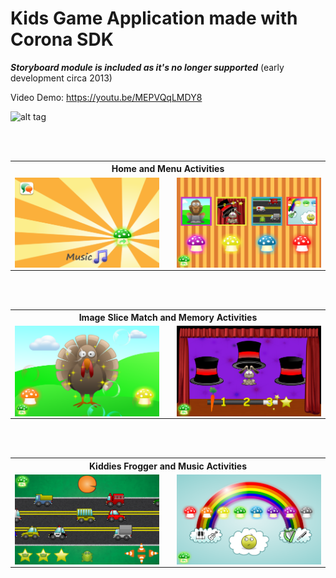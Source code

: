 # Kids Game Application made with Corona SDK 

***Storyboard module is included as it's no longer supported*** (early development circa 2013)

Video Demo: https://youtu.be/MEPVQqLMDY8 

 ![alt tag](https://github.com/iluso-6/CartoonGames/blob/master/screenshots/twinkle.gif?raw=true)

<table>
		<th colspan="3">Home and Menu Activities</th>
  <tr>
    <td><img src="https://github.com/iluso-6/CartoonGames/blob/master/screenshots/home.png?raw=true" align="left"/></td>
    <td width="1%"></td>
    <td> <img src="https://github.com/iluso-6/CartoonGames/blob/master/screenshots/menu.png?raw=true" align="right"/>
    </td>

<br><br>

  </tr>
  
</table>

<table>
	<th colspan="3">Image Slice Match and Memory Activities</th>
  <tr>
    <td><img src="https://github.com/iluso-6/CartoonGames/blob/master/screenshots/first.png?raw=true" align="left"/></td>
    <td width="1%"></td>
    <td> <img src="https://github.com/iluso-6/CartoonGames/blob/master/screenshots/second.png?raw=true" align="right"/>
    </td>

<br><br>

  </tr>
  
</table>

<table>
	<th colspan="3">Kiddies Frogger and Music Activities</th>
  <tr>
    <td><img src="https://github.com/iluso-6/CartoonGames/blob/master/screenshots/third.png?raw=true" align="left"/></td>
    <td width="1%"></td>
    <td> <img src="https://github.com/iluso-6/CartoonGames/blob/master/screenshots/fourth.png?raw=true" align="right"/>
    </td>

<br><br>

  </tr>
  
</table>
